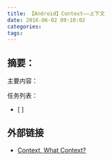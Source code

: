 ```yaml
---
title: 【Android】Context——上下文
date: 2016-06-02 09:10:02
categories:
tags:
---
```


## 摘要：
主要内容：

任务列表：
- [ ]


<!--more-->

## 外部链接
- [Context, What Context?](https://possiblemobile.com/2013/06/context/)